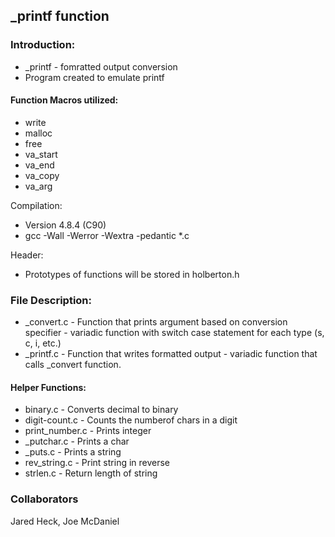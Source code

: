 ## _printf function
### Introduction:
* _printf - fomratted output conversion
* Program created to emulate printf
#### Function Macros utilized:
* write
* malloc
* free
* va_start
* va_end
* va_copy
* va_arg

Compilation:
* Version  4.8.4 (C90)
* gcc -Wall -Werror -Wextra -pedantic *.c

Header:
* Prototypes of functions will be stored in holberton.h

### File Description:
* _convert.c - Function that prints argument based on conversion specifier -
variadic function with switch case statement for each type (s, c, i, etc.)
* _printf.c - Function that writes formatted output - variadic function that
calls _convert function.
#### Helper Functions:
* binary.c - Converts decimal to binary
* digit-count.c - Counts the numberof chars in a digit
* print_number.c - Prints integer
* _putchar.c - Prints a char
* _puts.c - Prints a string
* rev_string.c - Print string in reverse
* strlen.c - Return length of string
### Collaborators
Jared Heck, Joe McDaniel